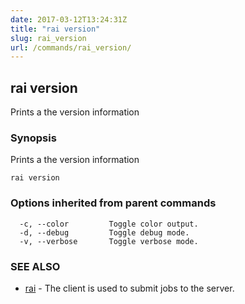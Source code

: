 ```yaml
---
date: 2017-03-12T13:24:31Z
title: "rai version"
slug: rai_version
url: /commands/rai_version/
---
```


## rai version

Prints a the version information

### Synopsis

Prints a the version information

    rai version

### Options inherited from parent commands

      -c, --color         Toggle color output.
      -d, --debug         Toggle debug mode.
      -v, --verbose       Toggle verbose mode.

### SEE ALSO

-   [rai](/commands/rai/)	 - The client is used to submit jobs to the server.
